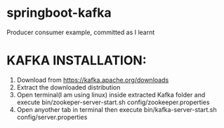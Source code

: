 # springboot-kafka
Producer consumer example, committed as I learnt


KAFKA INSTALLATION:
===================

1. Download from https://kafka.apache.org/downloads
2. Extract the downloaded distribution
3. Open terminal(I am using linux) inside extracted Kafka folder and execute bin/zookeper-server-start.sh config/zookeeper.properties
4. Open anyother tab in terminal then execute bin/kafka-server-start.sh config/server.properties
